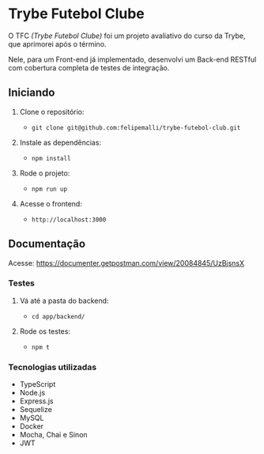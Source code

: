 # Trybe Futebol Clube

O TFC _(Trybe Futebol Clube)_ foi um projeto avaliativo do curso da Trybe, que aprimorei após o término.

Nele, para um Front-end já implementado, desenvolvi um Back-end RESTful com cobertura completa de testes de integração.

## Iniciando

1. Clone o repositório:
    * `git clone git@github.com:felipemalli/trybe-futebol-club.git`

2. Instale as dependências:
    * `npm install`

3. Rode o projeto:
    * `npm run up`

4. Acesse o frontend:
    * `http://localhost:3000`

## Documentação

Acesse: https://documenter.getpostman.com/view/20084845/UzBjsnsX

### Testes

1. Vá até a pasta do backend:
    * `cd app/backend/`

2. Rode os testes:
    * `npm t`

### Tecnologias utilizadas

- TypeScript
- Node.js
- Express.js
- Sequelize
- MySQL
- Docker
- Mocha, Chai e Sinon
- JWT
